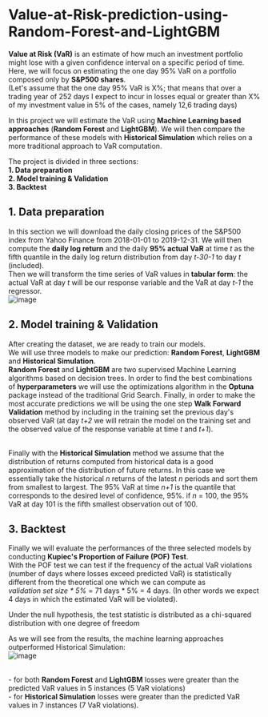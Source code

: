 # Value-at-Risk-prediction-using-Random-Forest-and-LightGBM

**Value at Risk (VaR)** is an estimate of how much an investment portfolio might lose with a given confidence interval on a specific period of time. Here, we will focus on estimating the one day 95% VaR on a portfolio composed only by **S&P500 shares**. 
<br>(Let's assume that the one day 95% VaR is X%; that means that over a trading year of 252 days  I expect to incur in losses equal or greater than X% of my investment value in 5% of the cases, namely 12,6 trading days)

In this project we will estimate the VaR using **Machine Learning based approaches** (**Random Forest** and **LightGBM**). We will then compare the performance of these models with **Historical Simulation** which relies on a more traditional approach to VaR computation.

The project is divided in three sections:
<br> **1. Data preparation**
<br> **2. Model training & Validation**
<br> **3. Backtest**

## 1. Data preparation
In this section we will download the daily closing prices of the S&P500 index from Yahoo Finance from 2018-01-01 to 2019-12-31. We will then compute the **daily log return** and the daily **95% actual VaR** at time *t* as the fifth quantile in the daily log return distribution from day *t-30-1* to day *t* (included). 
<br> Then we will transform the time series of VaR values in **tabular form**: the actual VaR at day *t* will be our response variable and the VaR at day *t-1* the regressor.
<br>![image](https://user-images.githubusercontent.com/117392795/204327474-91288fe6-29d0-4e27-b460-706887220c27.png)

## 2. Model training & Validation
After creating the dataset, we are ready to train our models.
<br> We will use three models to make our prediction: **Random Forest**, **LightGBM** and **Historical Simulation**.
<br>**Random Forest** and **LightGBM** are two supervised Machine Learning algorithms based on decision trees. In order to find the best combinations of **hyperparameters** we will use the optimizations algorithm in the **Optuna** package instead of the traditional Grid Search. Finally, in order to make the most accurate predictions we will be using the one step **Walk Forward Validation** method by including in the training set the previous day's observed VaR (at day *t+2* we will retrain the model on the training set and the observed value of the response variable at time *t* and *t+1*). 

<br>Finally with the **Historical Simulation** method we assume that the distribution of returns computed from historical data is a good approximation of the distribution of future returns. In this case we essentially take the historical *n* returns of the latest *n* periods and sort them from smallest to largest. The 95% VaR at time *n+1* is the quantile that corresponds to
the desired level of confidence, 95%. if *n* = 100, the 95% VaR at day 101 is the fifth smallest observation out of 100.

## 3. Backtest
Finally we will evaluate the performances of the three selected models by conducting **Kupiec's Proportion of Failure (POF) Test**.
<br> With the POF test we can test if the frequency of the actual VaR violations (number of days where losses exceed predicted VaR) is statistically different from the theoretical one which we can compute as <br> *validation set size * 5%* = 71 days * 5% = 4 days. (In other words we expect 4 days in which the estimated VaR will be violated).

Under the null hypothesis, the test statistic is distributed as a chi-squared distribution with one degree of freedom


As we will see from the results, the machine learning approaches outperformed Historical Simulation:
<br>![image](https://user-images.githubusercontent.com/117392795/204328690-59c918e1-5db9-4eb7-80e7-2b020db2c4a9.png)

<br> - for both **Random Forest** and **LightGBM** losses were greater than the predicted VaR values in 5 instances (5 VaR violations)
<br> - for **Historical Simulation** losses were greater than the predicted VaR values in 7 instances (7 VaR violations).
